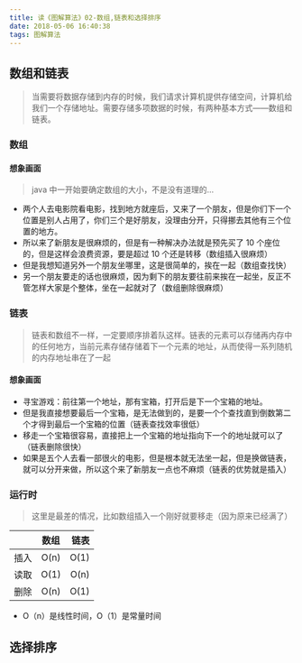```yaml
---
title: 读《图解算法》02-数组,链表和选择排序
date: 2018-05-06 16:40:38
tags: 图解算法
---
```


## 数组和链表

> 当需要将数据存储到内存的时候，我们请求计算机提供存储空间，计算机给我们一个存储地址。需要存储多项数据的时候，有两种基本方式——数组和链表。

### 数组

#### 想象画面

> java 中一开始要确定数组的大小，不是没有道理的...

* 两个人去电影院看电影，找到地方就座后，又来了一个朋友，但是你们下一个位置是别人占用了，你们三个是好朋友，没理由分开，只得挪去其他有三个位置的地方。
* 所以来了新朋友是很麻烦的，但是有一种解决办法就是预先买了 10 个座位的，但是这样会浪费资源，要是超过 10 个还是转移（数组插入很麻烦）
* 但是我想知道另外一个朋友坐哪里，这是很简单的，挨在一起（数组查找快）
* 另一个朋友要走的话也很麻烦，因为剩下的朋友要往前来挨在一起坐，反正不管怎样大家是个整体，坐在一起就对了（数组删除很麻烦）

### 链表

> 链表和数组不一样，一定要顺序排着队这样。链表的元素可以存储再内存中的任何地方，当前元素存储存储着下一个元素的地址，从而使得一系列随机的内存地址串在了一起

#### 想象画面

* 寻宝游戏：前往第一个地址，那有宝箱，打开后是下一个宝箱的地址。
* 但是我直接想要最后一个宝箱，是无法做到的，是要一个个查找直到倒数第二个才得到最后一个宝箱的位置（链表查找效率很低）
* 移走一个宝箱很容易，直接把上一个宝箱的地址指向下一个的地址就可以了（链表删除很快）
* 如果是五个人去看一部很火的电影，但是根本就无法坐一起，但是换做链表，就可以分开来做，所以这个来了新朋友一点也不麻烦（链表的优势就是插入）

### 运行时

> 这里是最差的情况，比如数组插入一个刚好就要移走（因为原来已经满了）

|      | 数组 | 链表 |
| ---- | :--: | ---: |
| 插入 | O(n) | O(1) |
| 读取 | O(1) | O(n) |
| 删除 | O(n) | O(1) |

* O（n）是线性时间，O（1）是常量时间

## 选择排序
